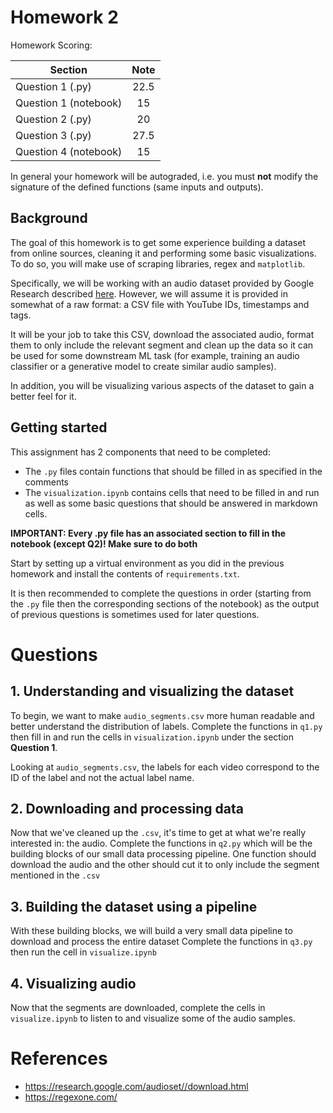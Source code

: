 # Homework 2

Homework Scoring:

| Section                       | Note |
|-------------------------------|:-----:|
| Question 1 (.py)                    | 22.5  |
| Question 1 (notebook)                | 15  |
| Question 2 (.py)                    | 20  |
| Question 3 (.py)                   | 27.5    |
| Question 4 (notebook)                      | 15   |

<!-- This should total to 100 -->

In general your homework will be autograded, i.e. you must **not** modify the signature of the defined functions (same inputs and outputs).

## Background

<!-- When writing text in markdown, please do one line per sentence!  -->

The goal of this homework is to get some experience building a dataset from online sources, cleaning it and performing some basic visualizations.
To do so, you will make use of scraping libraries, regex and `matplotlib`.

Specifically, we will be working with an audio dataset provided by Google Research described [here](https://research.google.com/audioset//download.html). 
However, we will assume it is provided in somewhat of a raw format: a CSV file with YouTube IDs, timestamps and tags.

It will be your job to take this CSV, download the associated audio, format them to only include the relevant segment and clean up the data so it can be used for some downstream ML task (for example, training an audio classifier or a generative model to create similar audio samples).

In addition, you will be visualizing various aspects of the dataset to gain a better feel for it.


## Getting started

This assignment has 2 components that need to be completed:
- The `.py` files contain functions that should be filled in as specified in the comments
- The `visualization.ipynb` contains cells that need to be filled in and run as well as some basic questions that should be answered in markdown cells.

**IMPORTANT: Every .py file has an associated section to fill in the notebook (except Q2)! Make sure to do both**

Start by setting up a virtual environment as you did in the previous homework and install the contents of `requirements.txt`.

It is then recommended to complete the questions in order (starting from the `.py` file then the corresponding sections of the notebook) as the output of previous questions is sometimes used for later questions.

# Questions

## 1. Understanding and visualizing the dataset

To begin, we want to make `audio_segments.csv` more human readable and better understand the distribution of labels.
Complete the functions in `q1.py` then fill in and run the cells in `visualization.ipynb` under the section **Question 1**.

Looking at `audio_segments.csv`, the labels for each video correspond to the ID of the label and not the actual label name.

## 2. Downloading and processing data

Now that we've cleaned up the `.csv`, it's time to get at what we're really interested in: the audio.
Complete the functions in `q2.py` which will be the building blocks of our small data processing pipeline.
One function should download the audio and the other should cut it to only include the segment mentioned in the `.csv`

## 3. Building the dataset using a pipeline

With these building blocks, we will build a very small data pipeline to download and process the entire dataset
Complete the functions in `q3.py` then run the cell in `visualize.ipynb`

## 4. Visualizing audio
Now that the segments are downloaded, complete the cells in `visualize.ipynb` to listen to and visualize some of the audio samples.

# References
- https://research.google.com/audioset//download.html
- https://regexone.com/ 